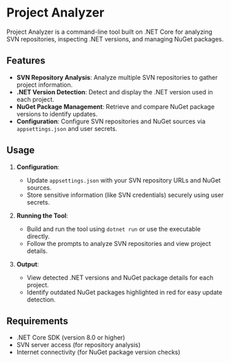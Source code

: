 # Project Analyzer

Project Analyzer is a command-line tool built on .NET Core for analyzing SVN repositories, inspecting .NET versions, and managing NuGet packages.

## Features

- **SVN Repository Analysis**: Analyze multiple SVN repositories to gather project information.
- **.NET Version Detection**: Detect and display the .NET version used in each project.
- **NuGet Package Management**: Retrieve and compare NuGet package versions to identify updates.
- **Configuration**: Configure SVN repositories and NuGet sources via `appsettings.json` and user secrets.

## Usage

1. **Configuration**:
   - Update `appsettings.json` with your SVN repository URLs and NuGet sources.
   - Store sensitive information (like SVN credentials) securely using user secrets.

2. **Running the Tool**:
   - Build and run the tool using `dotnet run` or use the executable directly.
   - Follow the prompts to analyze SVN repositories and view project details.

3. **Output**:
   - View detected .NET versions and NuGet package details for each project.
   - Identify outdated NuGet packages highlighted in red for easy update detection.

## Requirements

- .NET Core SDK (version 8.0 or higher)
- SVN server access (for repository analysis)
- Internet connectivity (for NuGet package version checks)
